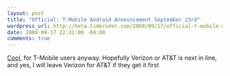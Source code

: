```yaml
--- 
layout: post
title: "Official: T-Mobile Android Announcement September 23rd"
wordpress_url: http://beta.timbroder.com/2008/09/17/official-t-mobile-android-announcement-september-23rd/
date: 2008-09-17 22:31:00 -04:00
comments: true
---
```

<a href="http://www.talkandroid.com/211-official-t-mobile-android-september/#comment-250">Cool</a>, for T-Mobile users anyway.  Hopefully Verizon or AT&T is next in line, and yes, I will leave Verizon for AT&T if they get it first
